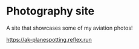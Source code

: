 # Photography site

A site that showcases some of my aviation photos!

https://ak-planespotting.reflex.run
